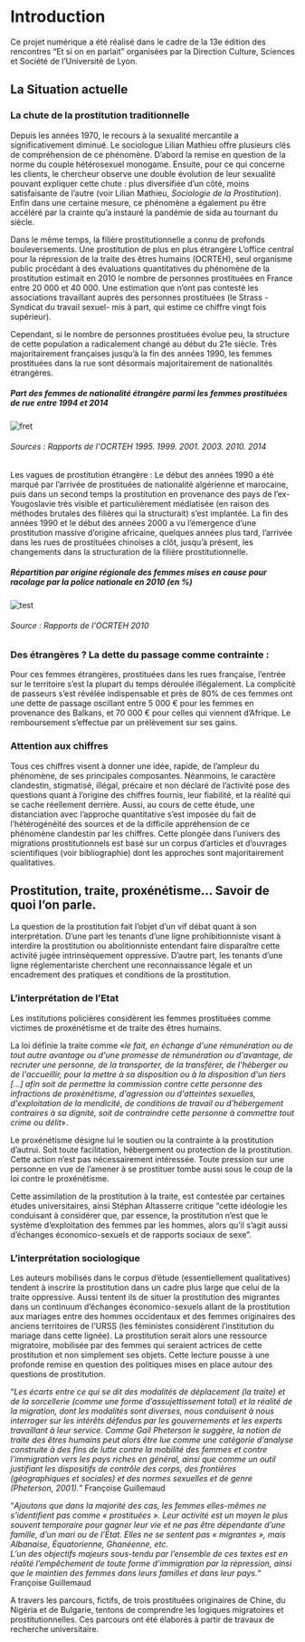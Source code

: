 # Introduction

Ce projet numérique a été réalisé dans le cadre de la 13e édition des rencontres “Et si on en parlait” organisées par la Direction Culture, Sciences et Société de l’Université de Lyon.


## La Situation actuelle
### La chute de la prostitution traditionnelle
Depuis les années 1970, le recours à la sexualité mercantile a significativement diminué. Le sociologue Lilian Mathieu offre plusieurs clés de compréhension de ce phénomène. D’abord la remise en question de la norme du couple hétérosexuel monogame. Ensuite, pour ce qui concerne les clients, le chercheur observe une double évolution de leur sexualité pouvant expliquer cette chute : plus diversifiée d’un côté, moins satisfaisante de l’autre (voir Lilian Mathieu, *Sociologie de la Prostitution*). Enfin dans une certaine mesure, ce phénomène a également pu être accéléré par la crainte qu’a instauré la pandémie de sida au tournant du siècle.

Dans le même temps, la filière prostitutionnelle a connu de profonds bouleversements.
Une prostitution de plus en plus étrangère
L’office central pour la répression de la traite des êtres humains (OCRTEH), seul organisme public procédant à des évaluations quantitatives du phénomène de la prostitution estimait en 2010 le nombre de personnes prostituées en France entre 20 000 et 40 000. Une estimation que n’ont pas contesté les associations travaillant auprès des personnes prostituées (le Strass -Syndicat du travail sexuel- mis à part, qui estime ce chiffre vingt fois supérieur).

Cependant, si le nombre de personnes prostituées évolue peu, la structure de cette population a radicalement changé au début du 21e siècle. Très majoritairement françaises jusqu’à la fin des années 1990, les femmes prostituées dans la rue sont désormais majoritairement de nationalités étrangères.

##### Part des femmes de nationalité étrangère parmi les femmes prostituées de rue entre 1994 et 2014
![fret](/images/fret.svg)
###### Sources : Rapports de l'OCRTEH 1995. 1999. 2001. 2003. 2010. 2014

Les vagues de prostitution étrangère :
Le début des années 1990 a été marqué par l’arrivée de prostituées de nationalité algérienne et marocaine, puis dans un second temps la prostitution en provenance des pays de l’ex-Yougoslavie très visible et particulièrement médiatisée (en raison des méthodes brutales des filières qui la structurait) s’est implantée.
La fin des années 1990 et le début des années 2000 a vu l’émergence d’une prostitution massive d’origine africaine, quelques années plus tard, l’arrivée dans les rues de prostituées chinoises a clôt, jusqu’à présent, les changements dans la structuration de la filière prostitutionnelle.

##### Répartition par origine régionale des femmes mises en cause pour racolage par la police nationale en 2010 (en %)

![test](/images/test.svg)

###### Source : Rapports de l'OCRTEH 2010


### Des étrangères ? La dette du passage comme contrainte :

Pour ces femmes étrangères, prostituées dans les rues française, l’entrée sur le territoire s’est la plupart du temps déroulée illégalement. La complicité de passeurs s’est révélée indispensable et près de 80% de ces femmes ont une dette de passage oscillant entre 5 000 € pour les femmes en provenance des Balkans, et 70 000 € pour celles qui viennent d’Afrique. Le remboursement s’effectue par un prélèvement sur ses gains.

### Attention aux chiffres
Tous ces chiffres visent à donner une idée, rapide, de l’ampleur du phénomène, de ses principales composantes. Néanmoins, le caractère clandestin, stigmatisé, illégal, précaire et non déclaré de l’activité pose des questions quant à l’origine des chiffres fournis, leur fiabilité, et la réalité qui se cache réellement derrière. Aussi, au cours de cette étude, une distanciation avec l’approche quantitative s’est imposée du fait de l’hétérogénéité des sources et de la difficile appréhension de ce phénomène clandestin par les chiffres. Cette plongée dans l’univers des migrations prostitutionnels est basé sur un corpus d’articles et d’ouvrages scientifiques (voir bibliographie) dont les approches sont majoritairement qualitatives.



## Prostitution, traite, proxénétisme… Savoir de quoi l’on parle.

La question de la prostitution fait l’objet d’un vif débat quant à son interprétation.  D’une part les tenants d’une ligne prohibitionniste visant à interdire la prostitution ou abolitionniste entendant faire disparaître cette activité jugée intrinsèquement oppressive. D’autre part, les tenants d’une ligne réglementariste cherchent une reconnaissance légale et un encadrement des pratiques et conditions de la prostitution.

### L’interprétation de l’Etat

Les institutions policières considèrent les femmes prostituées comme victimes de proxénétisme et de traite des êtres humains.

La loi définie la traite comme «*le fait, en échange d'une rémunération ou de tout autre avantage ou d'une promesse de rémunération ou d'avantage, de recruter une personne, de la transporter, de la transférer, de l'héberger ou de l'accueillir, pour la mettre à sa disposition ou à la disposition d'un tiers [...] afin soit de permettre la commission contre cette personne des infractions de proxénétisme, d'agression ou d'atteintes sexuelles, d'exploitation de la mendicité, de conditions de travail ou d'hébergement contraires à sa dignité, soit de contraindre cette personne à commettre tout crime ou délit*».

Le proxénétisme désigne lui le soutien ou la contrainte à la prostitution d’autrui. Soit toute facilitation, hébergement ou protection de la prostitution. Cette action n’est pas nécessairement intéressée. Toute pression sur une personne en vue de l’amener à se prostituer tombe aussi sous le coup de la loi contre le proxénétisme.

Cette assimilation de la prostitution à la traite, est contestée par certaines études universitaires, ainsi Stéphan Altasserre critique “cette idéologie les conduisant à considérer que, par essence, la prostitution n’est que le système d’exploitation des femmes par les hommes, alors qu’il s’agit aussi d’échanges économico-sexuels et de rapports sociaux de sexe”.

### L’interprétation sociologique

Les auteurs mobilisés dans le corpus d’étude (essentiellement qualitatives) tendent à inscrire la prostitution dans un cadre plus large que celui de la traite oppressive. Aussi tentent ils de situer la prostitution des migrantes dans un continuum d’échanges économico-sexuels allant de la prostitution aux mariages entre des hommes occidentaux et des femmes originaires des anciens territoires de l’URSS (les féministes considèrent l’institution du mariage dans cette lignée). La prostitution serait alors une ressource migratoire, mobilisée par des femmes qui seraient actrices de cette prostitution et non simplement ses objets. Cette lecture pousse à une profonde remise en question des politiques mises en place autour des questions de prostitution.

“*Les écarts entre ce qui se dit des modalités de déplacement (la traite) et de la sorcellerie (comme une forme d’assujettissement total) et la réalité de la migration, dont les modalités sont diverses, nous conduisent à nous interroger sur les intérêts défendus par les gouvernements et les experts travaillant à leur service. Comme Gail Pheterson le suggère, la notion de traite des êtres humains peut alors être lue comme une catégorie d’analyse construite à des fins de lutte contre la mobilité des femmes et contre l’immigration vers les pays riches en général, ainsi que comme un outil justifiant les dispositifs de contrôle des corps, des frontières (géographiques et sociales) et des normes sexuelles et de genre (Pheterson, 2001).*”
Françoise Guillemaud

“*Ajoutons que dans la majorité des cas, les femmes elles-mêmes ne s’identifient pas comme « prostituées ». Leur activité est un moyen le plus souvent temporaire pour gagner leur vie et ne pas être dépendante d’une famille, d’un mari ou de l’État. Elles ne se sentent pas « migrantes », mais Albanaise, Équatorienne, Ghanéenne, etc. </br>
L’un des objectifs majeurs sous-tendu par l’ensemble de ces textes est en réalité l’empêchement de toute forme d’immigration par la répression, ainsi que le maintien des femmes dans leurs familles et dans leur pays.*“
Françoise Guillemaud

A travers les parcours, fictifs, de trois prostituées originaires de Chine, du Nigéria et de Bulgarie, tentons de comprendre les logiques migratoires et prostitutionnelles. Ces parcours ont été élaborés à partir de travaux de recherche universitaire.
</br></br></br>
